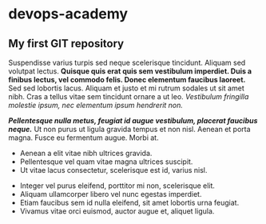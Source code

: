 # devops-academy
## My first GIT repository

Suspendisse varius turpis sed neque scelerisque tincidunt. Aliquam sed volutpat lectus. **Quisque quis erat quis sem vestibulum imperdiet. Duis a finibus lectus, vel commodo felis. Donec elementum faucibus laoreet.** Sed sed lobortis lacus. Aliquam et justo et mi rutrum sodales ut sit amet nibh. Cras a tellus vitae sem tincidunt ornare a ut leo. *Vestibulum fringilla molestie ipsum, nec elementum ipsum hendrerit non.*

***Pellentesque nulla metus, feugiat id augue vestibulum, placerat faucibus neque.*** Ut non purus ut ligula gravida tempus et non nisl. Aenean et porta magna. Fusce eu fermentum augue. Morbi at.

- Aenean a elit vitae nibh ultrices gravida.
- Pellentesque vel quam vitae magna ultrices suscipit.
- Ut vitae lacus consectetur, scelerisque est id, varius nisl.

* Integer vel purus eleifend, porttitor mi non, scelerisque elit.
* Aliquam ullamcorper libero vel nunc egestas imperdiet.
* Etiam faucibus sem id nulla eleifend, sit amet lobortis urna feugiat.
* Vivamus vitae orci euismod, auctor augue et, aliquet ligula.
